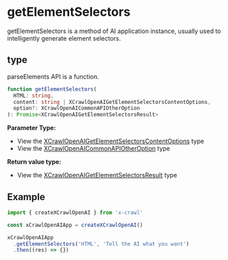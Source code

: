 # getElementSelectors

getElementSelectors is a method of AI application instance, usually used to intelligently generate element selectors.

## type

parseElements API is a function.

```ts
function getElementSelectors(
  HTML: string,
  content: string | XCrawlOpenAIGetElementSelectorsContentOptions,
  option?: XCrawlOpenAICommonAPIOtherOption
): Promise<XCrawlOpenAIGetElementSelectorsResult>
```

**Parameter Type:**

- View the [XCrawlOpenAIGetElementSelectorsContentOptions](#XCrawlOpenAIGetElementSelectorsContentOptions) type
- View the [XCrawlOpenAICommonAPIOtherOption](#XCrawlOpenAICommonAPIOtherOption) type

**Return value type:**

- View the [XCrawlOpenAIGetElementSelectorsResult](#XCrawlOpenAIGetElementSelectorsResult) type

## Example

```js
import { createXCrawlOpenAI } from 'x-crawl'

const xCrawlOpenAIApp = createXCrawlOpenAI()

xCrawlOpenAIApp
  .getElementSelectors('HTML', 'Tell the AI what you want')
  .then((res) => {})
```
